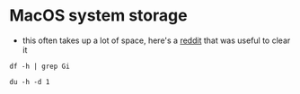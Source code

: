 # MacOS system storage

- this often takes up a lot of space, here's a [reddit](https://www.reddit.com/r/mac/comments/ynv4d0/system_data_taking_up_all_my_storage_how_do_i_fix/) that was useful to clear it

```
df -h | grep Gi

du -h -d 1
```
